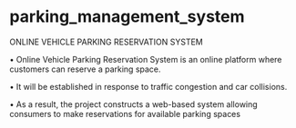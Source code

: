 # parking_management_system

ONLINE VEHICLE PARKING RESERVATION SYSTEM

• Online Vehicle Parking Reservation System is an online platform where customers can reserve a parking space. 

• It will be established in response to traffic congestion and car collisions.

• As a result, the project constructs a web-based system allowing consumers to make reservations for available parking 
spaces
